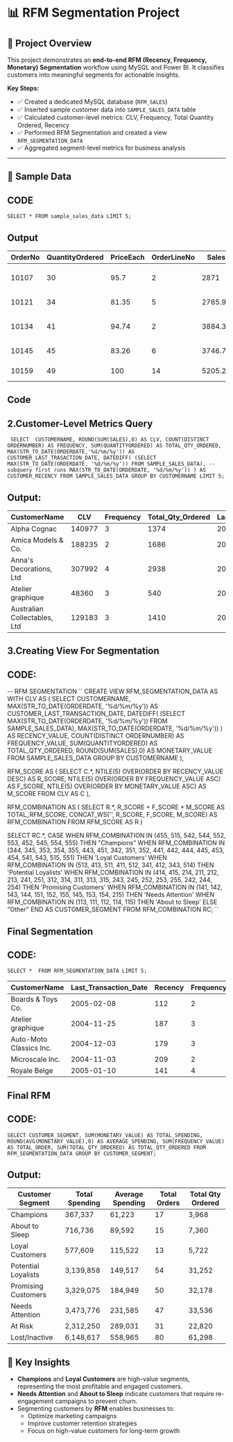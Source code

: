 # 📊 RFM Segmentation Project

## 🧠 Project Overview
This project demonstrates an **end-to-end RFM (Recency, Frequency, Monetary) Segmentation** workflow using MySQL and Power BI. It classifies customers into meaningful segments for actionable insights.  

**Key Steps:**
- ✅ Created a dedicated MySQL database (`RFM_SALES`)  
- ✅ Inserted sample customer data into `SAMPLE_SALES_DATA` table  
- ✅ Calculated customer-level metrics: CLV, Frequency, Total Quantity Ordered, Recency  
- ✅ Performed RFM Segmentation and created a view `RFM_SEGMENTATION_DATA`  
- ✅ Aggregated segment-level metrics for business analysis  

---

## 📂 Sample Data

## CODE 
`` SELECT * FROM sample_sales_data LIMIT 5; ``

## Output
| OrderNo | QuantityOrdered | PriceEach | OrderLineNo | Sales   | OrderDate | Status  | Quarter | Month | Year | ProductLine | MSR | ProductCode | CustomerName             | Phone       | AddressLine1                  | AddressLine2 | City          | State | PostalCode | Country | Territory | ContactLastName | ContactFirstName | DealSize |
| ------- | --------------- | --------- | ----------- | ------- | --------- | ------- | ------- | ----- | ---- | ----------- | --- | ----------- | ------------------------ | ----------- | ----------------------------- | ------------ | ------------- | ----- | ---------- | ------- | --------- | --------------- | ---------------- | -------- |
| 10107   | 30              | 95.7      | 2           | 2871    | 24/2/03   | Shipped | 1       | 2     | 2003 | Motorcycles | 95  | S10\_1678   | Land of Toys Inc.        | 2125557818  | 897 Long Airport Avenue       |              | NYC           | NY    | 10022      | USA     | NA        | Yu              | Kwai             | Small    |
| 10121   | 34              | 81.35     | 5           | 2765.9  | 7/5/03    | Shipped | 2       | 5     | 2003 | Motorcycles | 95  | S10\_1678   | Reims Collectables       | 26.47.1555  | 59 rue de l'Abbaye            |              | Reims         |       | 51100      | France  | EMEA      | Henriot         | Paul             | Small    |
| 10134   | 41              | 94.74     | 2           | 3884.34 | 1/7/03    | Shipped | 3       | 7     | 2003 | Motorcycles | 95  | S10\_1678   | Lyon Souveniers          | +33 1 46... | 27 rue du Colonel Pierre Avia |              | Paris         |       | 75508      | France  | EMEA      | Da Cunha        | Daniel           | Medium   |
| 10145   | 45              | 83.26     | 6           | 3746.7  | 25/8/03   | Shipped | 3       | 8     | 2003 | Motorcycles | 95  | S10\_1678   | Toys4GrownUps.com        | 6265557265  | 78934 Hillside Dr.            |              | Pasadena      | CA    | 90003      | USA     | NA        | Young           | Julie            | Medium   |
| 10159   | 49              | 100       | 14          | 5205.27 | 10/10/03  | Shipped | 4       | 10    | 2003 | Motorcycles | 95  | S10\_1678   | Corporate Gift Ideas Co. | 6505551386  | 7734 Strong St.               |              | San Francisco | CA    |            | USA     | NA        | Brown           | Julie            | Medium   |

## Code
## 2.Customer-Level Metrics Query
`` SELECT 
    CUSTOMERNAME,
    ROUND(SUM(SALES),0) AS CLV,
    COUNT(DISTINCT ORDERNUMBER) AS FREQUENCY,
    SUM(QUANTITYORDERED) AS TOTAL_QTY_ORDERED,
    MAX(STR_TO_DATE(ORDERDATE,'%d/%m/%y')) AS CUSTOMER_LAST_TRASACTION_DATE,
    DATEDIFF(
        (SELECT MAX(STR_TO_DATE(ORDERDATE, '%d/%m/%y')) FROM SAMPLE_SALES_DATA), -- subquery first runs
        MAX(STR_TO_DATE(ORDERDATE, '%d/%m/%y'))
    ) AS CUSTOMER_RECENCY
FROM SAMPLE_SALES_DATA
GROUP BY CUSTOMERNAME
LIMIT 5;``

## Output:

| CustomerName                 | CLV    | Frequency | Total\_Qty\_Ordered | Last\_Transaction\_Date | Recency |
| ---------------------------- | ------ | --------- | ------------------- | ----------------------- | ------- |
| Alpha Cognac                 | 140977 | 3         | 1374                | 2005-03-28              | 64      |
| Amica Models & Co.           | 188235 | 2         | 1686                | 2004-09-09              | 264     |
| Anna's Decorations, Ltd      | 307992 | 4         | 2938                | 2005-03-09              | 83      |
| Atelier graphique            | 48360  | 3         | 540                 | 2004-11-25              | 187     |
| Australian Collectables, Ltd | 129183 | 3         | 1410                | 2005-05-09              | 22      |


## 3.Creating View For Segmentation 
## CODE:
-- RFM SEGMENTATION
 `` CREATE VIEW RFM_SEGMENTATION_DATA AS
WITH CLV AS 
(
    SELECT
        CUSTOMERNAME,
        MAX(STR_TO_DATE(ORDERDATE, '%d/%m/%y')) AS CUSTOMER_LAST_TRANSACTION_DATE,
        DATEDIFF(
            (SELECT MAX(STR_TO_DATE(ORDERDATE, '%d/%m/%y')) FROM SAMPLE_SALES_DATA),
            MAX(STR_TO_DATE(ORDERDATE, '%d/%m/%y'))
        ) AS RECENCY_VALUE,
        COUNT(DISTINCT ORDERNUMBER) AS FREQUENCY_VALUE,
        SUM(QUANTITYORDERED) AS TOTAL_QTY_ORDERED,
        ROUND(SUM(SALES),0) AS MONETARY_VALUE
    FROM SAMPLE_SALES_DATA
    GROUP BY CUSTOMERNAME
),

RFM_SCORE AS
(
    SELECT 
        C.*,
        NTILE(5) OVER(ORDER BY RECENCY_VALUE DESC) AS R_SCORE,
        NTILE(5) OVER(ORDER BY FREQUENCY_VALUE ASC) AS F_SCORE,
        NTILE(5) OVER(ORDER BY MONETARY_VALUE ASC) AS M_SCORE
    FROM CLV AS C
),

RFM_COMBINATION AS
(
    SELECT
        R.*,
        R_SCORE + F_SCORE + M_SCORE AS TOTAL_RFM_SCORE,
        CONCAT_WS('', R_SCORE, F_SCORE, M_SCORE) AS RFM_COMBINATION
    FROM RFM_SCORE AS R
)

SELECT
    RC.*,
    CASE
        WHEN RFM_COMBINATION IN (455, 515, 542, 544, 552, 553, 452, 545, 554, 555) 
            THEN "Champions"
        WHEN RFM_COMBINATION IN (344, 345, 353, 354, 355, 443, 451, 342, 351, 352, 441, 442, 444, 445, 453, 454, 541, 543, 515, 551) 
            THEN 'Loyal Customers'
        WHEN RFM_COMBINATION IN (513, 413, 511, 411, 512, 341, 412, 343, 514) 
            THEN 'Potential Loyalists'
        WHEN RFM_COMBINATION IN (414, 415, 214, 211, 212, 213, 241, 251, 312, 314, 311, 313, 315, 243, 245, 252, 253, 255, 242, 244, 254) 
            THEN 'Promising Customers'
        WHEN RFM_COMBINATION IN (141, 142, 143, 144, 151, 152, 155, 145, 153, 154, 215) 
            THEN 'Needs Attention'
        WHEN RFM_COMBINATION IN (113, 111, 112, 114, 115) 
            THEN 'About to Sleep'
        ELSE "Other"
    END AS CUSTOMER_SEGMENT
FROM RFM_COMBINATION RC; ``


## Final Segmentation
## CODE:

`` SELECT * 
FROM RFM_SEGMENTATION_DATA
LIMIT 5; ``

| CustomerName            | Last\_Transaction\_Date | Recency | Frequency | Total\_Qty\_Ordered | MonetaryValue | R\_Score | F\_Score | M\_Score | Total\_RFM\_Score | RFM\_Combination | Segment   |
| ----------------------- | ----------------------- | ------- | --------- | ------------------- | ------------- | -------- | -------- | -------- | ----------------- | ---------------- | --------- |
| Boards & Toys Co.       | 2005-02-08              | 112     | 2         | 204                 | 18259         | 4        | 2        | 1        | 7                 | 421              | Champions |
| Atelier graphique       | 2004-11-25              | 187     | 3         | 540                 | 48360         | 3        | 3        | 1        | 7                 | 331              | Champions |
| Auto-Moto Classics Inc. | 2004-12-03              | 179     | 3         | 574                 | 52959         | 3        | 3        | 1        | 7                 | 331              | Champions |
| Microscale Inc.         | 2004-11-03              | 209     | 2         | 762                 | 66290         | 2        | 1        | 1        | 4                 | 211              | Champions |
| Royale Belge            | 2005-01-10              | 141     | 4         | 556                 | 66880         | 4        | 5        | 1        | 10                | 451              | Champions |


## Final RFM

## CODE:
`` SELECT
	CUSTOMER_SEGMENT,
    SUM(MONETARY_VALUE) AS TOTAL_SPENDING,
    ROUND(AVG(MONETARY_VALUE),0) AS AVERAGE_SPENDING,
    SUM(FREQUENCY_VALUE) AS TOTAL_ORDER,
    SUM(TOTAL_QTY_ORDERED) AS TOTAL_QTY_ORDERED
FROM RFM_SEGMENTATION_DATA
GROUP BY CUSTOMER_SEGMENT; ``

## Output:

| Customer Segment    | Total Spending | Average Spending | Total Orders | Total Qty Ordered |
| ------------------- | -------------- | ---------------- | ------------ | ----------------- |
| Champions           | 367,337        | 61,223           | 17           | 3,968             |
| About to Sleep      | 716,736        | 89,592           | 15           | 7,360             |
| Loyal Customers     | 577,609        | 115,522          | 13           | 5,722             |
| Potential Loyalists | 3,139,858      | 149,517          | 54           | 31,252            |
| Promising Customers | 3,329,075      | 184,949          | 50           | 32,178            |
| Needs Attention     | 3,473,776      | 231,585          | 47           | 33,536            |
| At Risk             | 2,312,250      | 289,031          | 31           | 22,820            |
| Lost/Inactive       | 6,148,617      | 558,965          | 80           | 61,298            |



## 🔑 Key Insights

- **Champions** and **Loyal Customers** are high-value segments, representing the most profitable and engaged customers.  
- **Needs Attention** and **About to Sleep** indicate customers that require re-engagement campaigns to prevent churn.  
- Segmenting customers by **RFM** enables businesses to:
  - Optimize marketing campaigns  
  - Improve customer retention strategies  
  - Focus on high-value customers for long-term growth 

